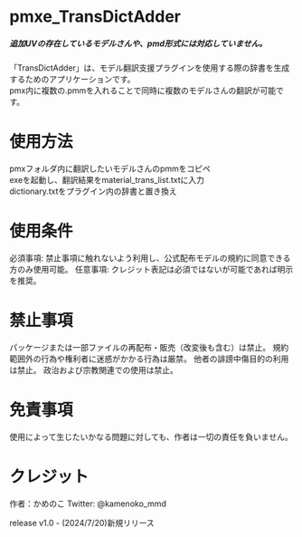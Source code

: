 # pmxe_TransDictAdder<br>
<h5>追加UVの存在しているモデルさんや、pmd形式には対応していません。</h5>
「TransDictAdder」は、モデル翻訳支援プラグインを使用する際の辞書を生成するためのアプリケーションです。<br>
pmx内に複数の.pmmを入れることで同時に複数のモデルさんの翻訳が可能です。<br>

<h1>使用方法</h1>
    pmxフォルダ内に翻訳したいモデルさんのpmmをコピペ<br>
    exeを起動し、翻訳結果をmaterial_trans_list.txtに入力<br>
    dictionary.txtをプラグイン内の辞書と置き換え<br>

<h1>使用条件</h1>
必須事項: 禁止事項に触れないよう利用し、公式配布モデルの規約に同意できる方のみ使用可能。
任意事項: クレジット表記は必須ではないが可能であれば明示を推奨。

<h1>禁止事項</h1>
パッケージまたは一部ファイルの再配布・販売（改変後も含む）は禁止。
規約範囲外の行為や権利者に迷惑がかかる行為は厳禁。
他者の誹謗中傷目的の利用は禁止。
政治および宗教関連での使用は禁止。

<h1>免責事項</h1>
使用によって生じたいかなる問題に対しても、作者は一切の責任を負いません。

<h1>クレジット</h1>
作者：かめのこ
Twitter: @kamenoko_mmd

release
v1.0 - (2024/7/20)新規リリース
